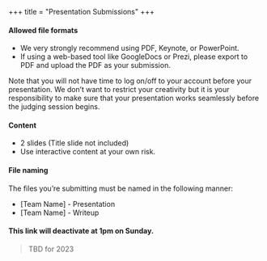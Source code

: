+++
title = "Presentation Submissions"
+++


#### Allowed file formats

- We very strongly recommend using PDF, Keynote, or PowerPoint.
- If using a web-based tool like GoogleDocs or Prezi, please export to PDF and upload the PDF as your submission.

Note that you will not have time to log on/off to your account before your presentation. We don’t want to restrict your creativity but it is your responsibility to make sure that your presentation works seamlessly before the judging session begins.

#### Content

* 2 slides (Title slide not included)
* Use interactive content at your own risk. 

#### File naming

The files you’re submitting must be named in the following manner:

- [Team Name] - Presentation
- [Team Name] - Writeup

#### This link will deactivate at 1pm on Sunday. 

> TBD for 2023

<!---
<script src="https://csuchico.app.box.com/upload-widget/embed.js?folderID=71880096713&height=420&isDescriptionFieldShown=0&isEmailRequired=0&title=Submit%20File(s)%20to%20Submissions&token=uyyq1gfzmd0hn47q4p8ljuv2hp0sxo2f&width=385" type="text/javascript"></script>

--->